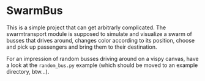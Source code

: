 # SwarmBus
This is a simple project that can get arbitrarly complicated. The swarmtransport module is supposed to simulate and visualize a swarm of busses that drives around, changes color according to its position, choose and pick up passengers and bring them to their destination.

For an impression of random busses driving around on a vispy canvas, have a look at the `random_bus.py` example (which should be moved to an example directory, btw...).
